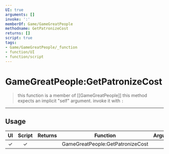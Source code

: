 ```yaml
---
UI: true
arguments: []
invoke: ':'
memberOf: Game/GameGreatPeople
methodname: GetPatronizeCost
returns: []
script: true
tags:
- Game/GameGreatPeople/_function
- function/UI
- function/script
---
```

# GameGreatPeople:GetPatronizeCost
> this function is a member of [[GameGreatPeople]]
> this method expects an implicit "self" argument. invoke it with `:`
-----
## Usage
|  UI | Script | Returns | Function | Arguments |
|:---:|:------:|-------:|:--------:|:---------|
|✓|✓||GameGreatPeople:GetPatronizeCost||
